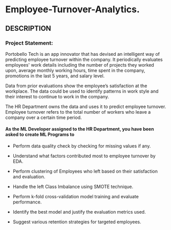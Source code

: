 # Employee-Turnover-Analytics.
## DESCRIPTION

### Project Statement: 

Portobello Tech is an app innovator that has devised an intelligent way of predicting employee turnover within the company. It periodically evaluates employees' work details including the number of projects they worked upon, average monthly working hours, time spent in the company, promotions in the last 5 years, and salary level. 

Data from prior evaluations show the employee’s satisfaction at the workplace. The data could be used to identify patterns in work style and their interest to continue to work in the company.  

The HR Department owns the data and uses it to predict employee turnover. Employee turnover refers to the total number of workers who leave a company over a certain time period. 

#### As the ML Developer assigned to the HR Department, you have been asked to create ML Programs to 

* Perform data quality check by checking for missing values if any. 

* Understand what factors contributed most to employee turnover by EDA. 

* Perform clustering of Employees who left based on their satisfaction and evaluation. 

* Handle the left Class Imbalance using SMOTE technique. 

* Perform k-fold cross-validation model training and evaluate performance.  

* Identify the best model and justify the evaluation metrics used.  

* Suggest various retention strategies for targeted employees. 
